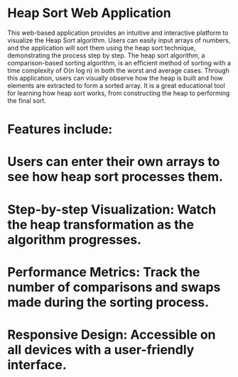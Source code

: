 # Heap Sort Web Application

This web-based application provides an intuitive and interactive platform to visualize the Heap Sort algorithm. Users can easily input arrays of numbers, and the application will sort them using the heap sort technique, demonstrating the process step by step. The heap sort algorithm, a comparison-based sorting algorithm, is an efficient method of sorting with a time complexity of O(n log n) in both the worst and average cases. Through this application, users can visually observe how the heap is built and how elements are extracted to form a sorted array. It is a great educational tool for learning how heap sort works, from constructing the heap to performing the final sort.

# Features include:

#  Users can enter their own arrays to see how heap sort processes them.
# Step-by-step Visualization: Watch the heap transformation as the algorithm progresses.
# Performance Metrics: Track the number of comparisons and swaps made during the sorting process.
# Responsive Design: Accessible on all devices with a user-friendly interface.
